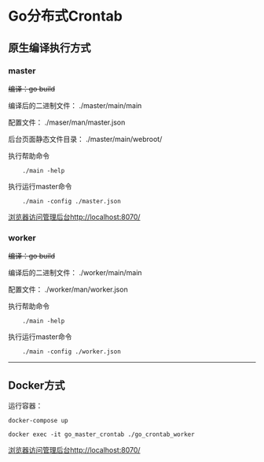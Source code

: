 # Go分布式Crontab

## 原生编译执行方式
### master
~~编译：go build~~ 

编译后的二进制文件： ./master/main/main

配置文件： ./maser/man/master.json

后台页面静态文件目录： ./master/main/webroot/

执行帮助命令
```shell script    
    ./main -help
```
执行运行master命令
```shell script    
    ./main -config ./master.json
```

[浏览器访问管理后台http://localhost:8070/](
http://localhost:8070/
)

### worker
~~编译：go build~~

编译后的二进制文件： ./worker/main/main

配置文件： ./worker/man/worker.json

执行帮助命令
```shell script    
    ./main -help
```
执行运行master命令
```shell script    
    ./main -config ./worker.json
```

---

## Docker方式

运行容器：
```shell script
docker-compose up

docker exec -it go_master_crontab ./go_crontab_worker
```

[浏览器访问管理后台http://localhost:8070/](
http://localhost:8070/
)